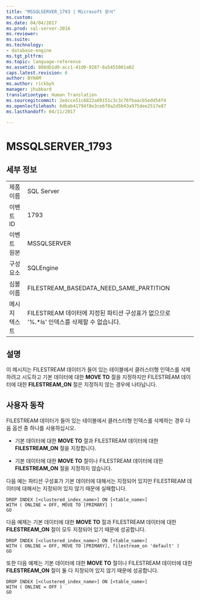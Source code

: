 ```yaml
---
title: "MSSQLSERVER_1793 | Microsoft 문서"
ms.custom: 
ms.date: 04/04/2017
ms.prod: sql-server-2016
ms.reviewer: 
ms.suite: 
ms.technology:
- database-engine
ms.tgt_pltfrm: 
ms.topic: language-reference
ms.assetid: 808db1d0-acc1-41d0-9287-8a5455001a02
caps.latest.revision: 6
author: BYHAM
ms.author: rickbyh
manager: jhubbard
translationtype: Human Translation
ms.sourcegitcommit: 2edcce51c6822a89151c3c3c76fbaacb5edd54f4
ms.openlocfilehash: 6dbab41794f8e3ce6f8a2d5b43a975dee2517e87
ms.lasthandoff: 04/11/2017

---
```

# <a name="mssqlserver1793"></a>MSSQLSERVER_1793
  
## <a name="details"></a>세부 정보  
  
|||  
|-|-|  
|제품 이름|SQL Server|  
|이벤트 ID|1793|  
|이벤트 원본|MSSQLSERVER|  
|구성 요소|SQLEngine|  
|심볼 이름|FILESTREAM_BASEDATA_NEED_SAME_PARTITION|  
|메시지 텍스트|FILESTREAM 데이터에 지정된 파티션 구성표가 없으므로 '%.*ls' 인덱스를 삭제할 수 없습니다.|  
  
## <a name="explanation"></a>설명  
이 메시지는 FILESTREAM 데이터가 들어 있는 테이블에서 클러스터형 인덱스를 삭제하려고 시도하고 기본 데이터에 대한 **MOVE TO** 절을 지정하지만 FILESTREAM 데이터에 대한 **FILESTREAM_ON** 절은 지정하지 않는 경우에 나타납니다.  
  
## <a name="user-action"></a>사용자 동작  
FILESTREAM 데이터가 들어 있는 테이블에서 클러스터형 인덱스를 삭제하는 경우 다음 옵션 중 하나를 사용하십시오.  
  
-   기본 데이터에 대한 **MOVE TO** 절과 FILESTREAM 데이터에 대한 **FILESTREAM_ON** 절을 지정합니다.  
  
-   기본 데이터에 대한 **MOVE TO** 절이나 FILESTREAM 데이터에 대한 **FILESTREAM_ON** 절을 지정하지 않습니다.  
  
다음 예는 파티션 구성표가 기본 데이터에 대해서는 지정되어 있지만 FILESTREAM 데이터에 대해서는 지정되어 있지 않기 때문에 실패합니다.  
  
```Transact-SQL  
DROP INDEX [<clustered_index_name>] ON [<table_name>]   
WITH ( ONLINE = OFF, MOVE TO [PRIMARY] )  
GO  
```  
  
다음 예제는 기본 데이터에 대한 **MOVE TO** 절과 FILESTREAM 데이터에 대한 **FILESTREAM_ON** 절이 모두 지정되어 있기 때문에 성공합니다.  
  
```Transact-SQL  
DROP INDEX [<clustered_index_name>] ON [<table_name>]   
WITH ( ONLINE = OFF, MOVE TO [PRIMARY], filestream_on 'default' )  
GO  
```  
  
또한 다음 예제는 기본 데이터에 대한 **MOVE TO** 절이나 FILESTREAM 데이터에 대한 **FILESTREAM_ON** 절이 둘 다 지정되어 있지 않기 때문에 성공합니다.  
  
```Transact-SQL  
DROP INDEX [<clustered_index_name>] ON [<table_name>]   
WITH ( ONLINE = OFF )  
GO  
```  
  

